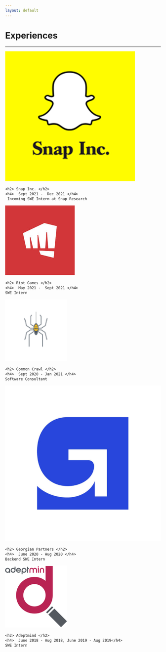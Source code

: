 ```yaml
---
layout: default
---
```


# Experiences

--- 

<div class="row">

  <div class="columnl">
    <img src="./assets/img/snap.png"
    class="thumbnail"/>
  </div>

  <div class="columnr">

    <h2> Snap Inc. </h2>
    <h4>  Sept 2021 -  Dec 2021 </h4>
     Incoming SWE Intern at Snap Research

  </div>

</div>

<div class="row">

  <div class="columnl">
    <img src="./assets/img/riotgames.jfif"
    class="thumbnail"/>
  </div>

  <div class="columnr">

    <h2> Riot Games </h2>
    <h4>  May 2021 -  Sept 2021 </h4>
    SWE Intern

  </div>

</div>

<div class="row">

  <div class="columnl">
    <img src="./assets/img/commoncrawl.png"
    class="thumbnail"/>
  </div>

  <div class="columnr">

    <h2> Common Crawl </h2>
    <h4>  Sept 2020 - Jan 2021 </h4>
    Software Consultant

  </div>

</div>

<div class="row">

  <div class="columnl">
    <img src="./assets/img/georgian.jfif"
    class="thumbnail"/>
  </div>

  <div class="columnr">

    <h2> Georgian Partners </h2>
    <h4>  June 2020 - Aug 2020 </h4>
    Backend SWE Intern

  </div>

</div>

<div class="row">

  <div class="columnl">
    <img src="./assets/img/adeptmind.png"
    class="thumbnail"/>
  </div>

  <div class="columnr">

    <h2> Adeptmind </h2>
    <h4>  June 2018 - Aug 2018, June 2019 - Aug 2019</h4>
    SWE Intern
  </div>

</div>
